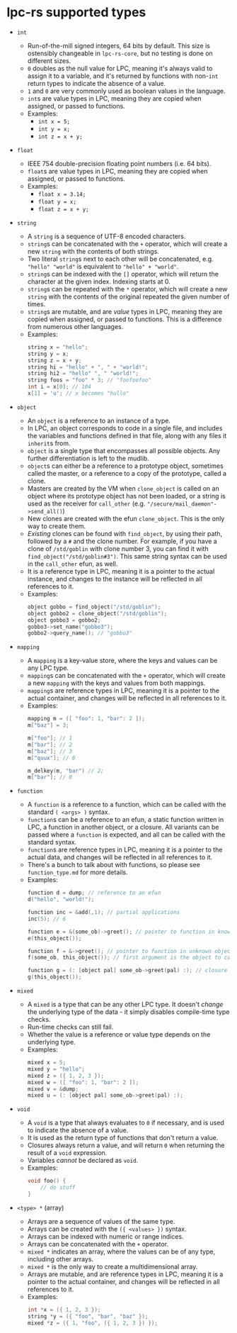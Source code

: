 # lpc-rs supported types

* `int`
  - Run-of-the-mill signed integers, 64 bits by default. This size is ostensibly
    changeable in `lpc-rs-core`, but no testing is done on different sizes. 
  - `0` doubles as the null value for LPC, meaning it's always valid to assign it to a variable,
    and it's returned by functions with non-`int` return types to indicate the absence of a value.
  - `1` and `0` are very commonly used as boolean values in the language.
  - `int`s are value types in LPC, meaning they are copied when assigned, or passed to
    functions.
  - Examples:
    - `int x = 5;`
    - `int y = x;`
    - `int z = x + y;`

* `float`
    - IEEE 754 double-precision floating point numbers (i.e. 64 bits).
    - `float`s are value types in LPC, meaning they are copied when assigned,
      or passed to functions.
    - Examples:
        - `float x = 3.14;`
        - `float y = x;`
        - `float z = x + y;`

* `string`
    - A `string` is a sequence of UTF-8 encoded characters.
    - `string`s can be concatenated with the `+` operator, which will create a new `string`
      with the contents of both strings.
    - Two literal `string`s next to each other will be concatenated, e.g. `"hello" "world"` is
      equivalent to `"hello" + "world"`.
    - `string`s can be indexed with the `[]` operator, which will return the character at the
      given index. Indexing starts at 0.
    - `string`s can be repeated with the `*` operator, which will create a new `string` with
      the contents of the original repeated the given number of times.
    - `string`s are mutable, and are _value_ types in LPC, meaning they are
      copied when assigned, or passed to functions. This is a difference from
      numerous other languages.
    - Examples:
      ```c
      string x = "hello";
      string y = x;
      string z = x + y;
      string hi = "hello" + ", " + "world!";
      string hi2 = "hello" ", " "world!";
      string foos = "foo" * 3; // "foofoofoo"
      int i = x[0]; // 104
      x[1] = 'u'; // x becomes "hullo"
      ```

* `object`
    - An `object` is a reference to an instance of a type.
    - In LPC, an object corresponds to code in a single file, and includes the variables
        and functions defined in that file, along with any files it `inherit`s from.
    - `object` is a single type that encompasses all possible objects.
       Any further differentiation is left to the mudlib.
    - `object`s can either be a reference to a prototype object, sometimes called the master, 
      or a reference to a copy of the prototype, called a clone.
    - Masters are created by the VM when `clone_object` is called on an object where
      its prototype object has not been loaded, or a string is used as the receiver 
      for `call_other` (e.g. `"/secure/mail_daemon"->send_all()`)
    - New clones are created with the efun `clone_object`. This is the only way to create them.
    - _Existing_ clones can be found with `find_object`, by using their path, followed by a `#` and
      the clone number. For example, if you have a clone of `/std/goblin` with clone number
      3, you can find it with `find_object("/std/goblin#3")`. This same string syntax
      can be used in the `call_other` efun, as well.
    - It is a reference type in LPC, meaning it is a pointer to the actual instance, and
      changes to the instance will be reflected in all references to it.
    - Examples:
        ```c
        object gobbo = find_object("/std/goblin");
        object gobbo2 = clone_object("/std/goblin");
        object gobbo3 = gobbo2;
        gobbo3->set_name("gobbo3");
        gobbo2->query_name(); // "gobbo3"
        ```

* `mapping`
    - A `mapping` is a key-value store, where the keys and values can be any LPC type.
    - `mapping`s can be concatenated with the `+` operator, which will create a new `mapping`
      with the keys and values from both mappings.
    - `mapping`s are reference types in LPC, meaning it is a pointer to the actual container, and
      changes will be reflected in all references to it.
    - Examples:
        ```c
        mapping m = ([ "foo": 1, "bar": 2 ]);
        m["baz"] = 3;

        m["foo"]; // 1
        m["bar"]; // 2
        m["baz"]; // 3
        m["quux"]; // 0

        m_delkey(m, "bar") // 2;
        m["bar"]; // 0
        ```

* `function`
    - A `function` is a reference to a function, which can be called with the standard `( <args> )` syntax.
    - `function`s can be a reference to an efun, a static function written in LPC, a function in
      another object, or a closure.
      All variants can be passed where a `function` is expected, and all can be called with the standard syntax.
    - `function`s are reference types in LPC, meaning it is a pointer to the actual data, and
      changes will be reflected in all references to it.
    - There's a bunch to talk about with functions, so please see `function_type.md` for more details.
    - Examples:
        ```c
        function d = dump; // reference to an efun
        d("hello", "world!");
      
        function inc = &add(,1); // partial applications
        inc(5); // 6
      
        function e = &(some_ob)->greet(); // pointer to function in known object
        e(this_object());
      
        function f = &->greet(); // pointer to function in unknown object
        f(some_ob, this_object()); // first argument is the object to call the function on
        
        function g = (: [object pal] some_ob->greet(pal) :); // closure
        g(this_object());
        ```

* `mixed`
    - A `mixed` is a type that can be any other LPC type. It doesn't _change_ the underlying
      type of the data - it simply disables compile-time type checks.
    - Run-time checks can still fail.
    - Whether the value is a reference or value type depends on the underlying type.
    - Examples:
        ```c
        mixed x = 5;
        mixed y = "hello";
        mixed z = ({ 1, 2, 3 });
        mixed w = ([ "foo": 1, "bar": 2 ]);
        mixed v = &dump;
        mixed u = (: [object pal] some_ob->greet(pal) :);
        ```
      
* `void`
    - A `void` is a type that always evaluates to `0` if necessary, and is used 
      to indicate the absence of a value.
    - It is used as the return type of functions that don't return a value.
    - Closures always return a value, and will return `0` when returning the result of a `void` expression.
    - Variables _cannot_ be declared as `void`.
    - Examples:
        ```c
        void foo() {
            // do stuff
        }
        ```

* `<type> *` (array)
    - Arrays are a sequence of values of the same type.
    - Arrays can be created with the `({ <values> })` syntax.
    - Arrays can be indexed with numeric or range indices.
    - Arrays can be concatenated with the `+` operator.
    - `mixed *` indicates an array, where the values can be of any type, including other arrays.
    - `mixed *` is the only way to create a multidimensional array.
    - Arrays are mutable, and are reference types in LPC, meaning it is a pointer to the actual container, and
      changes will be reflected in all references to it.
    - Examples:
        ```c
        int *x = ({ 1, 2, 3 });
        string *y = ({ "foo", "bar", "baz" });
        mixed *z = ({ 1, "foo", ({ 1, 2, 3 }) });
        ```